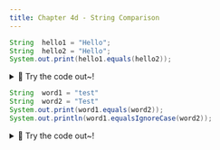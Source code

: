 ```yaml
---
title: Chapter 4d - String Comparison
---
```




```java
String  hello1 = "Hello";
String  hello2 = "Hello";
System.out.print(hello1.equals(hello2));
```

<details>
<summary>
🧪 Try the code out~!
</summary>
<iframe src="https://trinket.io/embed/java/c88b414007" width="100%" height="300" frameborder="0" marginwidth="0" marginheight="0" allowfullscreen></iframe>

</details>




```java
String  word1 = "test"
String  word2 = "Test"
System.out.print(word1.equals(word2)); 
System.out.println(word1.equalsIgnoreCase(word2));
```
<details>
<summary>
🧪 Try the code out~!
</summary>
<iframe src="https://trinket.io/embed/java/4019da27be" width="100%" height="600" frameborder="0" marginwidth="0" marginheight="0" allowfullscreen></iframe>

</details>
